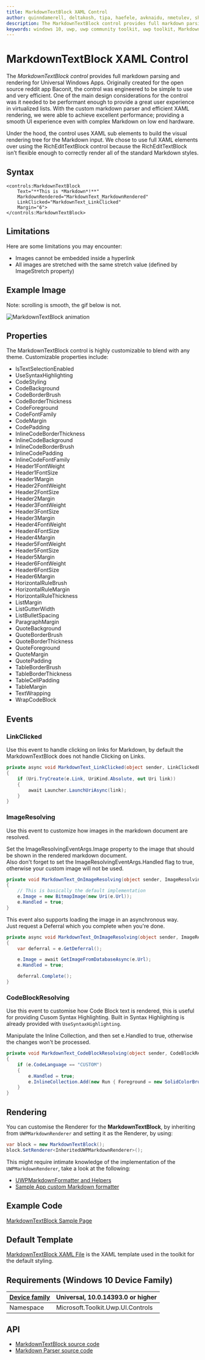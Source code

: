 ```yaml
---
title: MarkdownTextBlock XAML Control
author: quinndamerell, deltakosh, tipa, haefele, avknaidu, nmetulev, shenchauhan, vijay-nirmal, pedrolamas, williamabradley
description: The MarkdownTextBlock control provides full markdown parsing and rendering for Universal Windows Apps.
keywords: windows 10, uwp, uwp community toolkit, uwp toolkit, MarkdownTextBlock, xaml, xaml control
---
```


# MarkdownTextBlock XAML Control 

The *MarkdownTextBlock control* provides full markdown parsing and rendering for Universal Windows Apps. Originally created for the open source reddit app Baconit, the control was engineered to be simple to use and very efficient. One of the main design considerations for the control was it needed to be performant enough to provide a great user experience in virtualized lists. With the custom markdown parser and efficient XAML rendering, we were able to achieve excellent performance; providing a smooth UI experience even with complex Markdown on low end hardware.

Under the hood, the control uses XAML sub elements to build the visual rendering tree for the Markdown input. We chose to use full XAML elements over using the RichEditTextBlock control because the RichEditTextBlock isn’t flexible enough to correctly render all of the standard Markdown styles.

## Syntax

```xaml
<controls:MarkdownTextBlock
    Text="**This is *Markdown*!**"
    MarkdownRendered="MarkdownText_MarkdownRendered"
    LinkClicked="MarkdownText_LinkClicked"
    Margin="6">
</controls:MarkdownTextBlock>
```

## Limitations

Here are some limitations you may encounter:

- Images cannot be embedded inside a hyperlink
- All images are stretched with the same stretch value (defined by ImageStretch property)

## Example Image
Note: scrolling is smooth, the gif below is not.

![MarkdownTextBlock animation](../resources/images/Controls-MarkdownTextBlock.gif "MarkdownTextBlock")

## Properties

The MarkdownTextBlock control is highly customizable to blend with any theme. Customizable properties include:

* IsTextSelectionEnabled
* UseSyntaxHighlighting
* CodeStyling
* CodeBackground
* CodeBorderBrush
* CodeBorderThickness
* CodeForeground
* CodeFontFamily
* CodeMargin
* CodePadding
* InlineCodeBorderThickness
* InlineCodeBackground
* InlineCodeBorderBrush
* InlineCodePadding
* InlineCodeFontFamily
* Header1FontWeight
* Header1FontSize
* Header1Margin
* Header2FontWeight
* Header2FontSize
* Header2Margin
* Header3FontWeight
* Header3FontSize
* Header3Margin
* Header4FontWeight
* Header4FontSize
* Header4Margin
* Header5FontWeight
* Header5FontSize
* Header5Margin
* Header6FontWeight
* Header6FontSize
* Header6Margin
* HorizontalRuleBrush
* HorizontalRuleMargin
* HorizontalRuleThickness
* ListMargin
* ListGutterWidth
* ListBulletSpacing
* ParagraphMargin
* QuoteBackground
* QuoteBorderBrush
* QuoteBorderThickness
* QuoteForeground
* QuoteMargin
* QuotePadding
* TableBorderBrush
* TableBorderThickness
* TableCellPadding
* TableMargin
* TextWrapping
* WrapCodeBlock

## Events

### LinkClicked

Use this event to handle clicking on links for Markdown, by default the MarkdownTextBlock does not handle Clicking on Links.

```c#
private async void MarkdownText_LinkClicked(object sender, LinkClickedEventArgs e)
{
    if (Uri.TryCreate(e.Link, UriKind.Absolute, out Uri link))
    {
        await Launcher.LaunchUriAsync(link);
    }
}
```


### ImageResolving

Use this event to customize how images in the markdown document are resolved.  

Set the ImageResolvingEventArgs.Image property to the image that should be shown in the rendered markdown document.  
Also don't forget to set the ImageResolvingEventArgs.Handled flag to true, otherwise your custom image will not be used.

```c#
private void MarkdownText_OnImageResolving(object sender, ImageResolvingEventArgs e)
{
    // This is basically the default implementation
    e.Image = new BitmapImage(new Uri(e.Url));
    e.Handled = true;
}
```

This event also supports loading the image in an asynchronous way.  
Just request a Deferral which you complete when you're done.

```c#
private async void MarkdownText_OnImageResolving(object sender, ImageResolvingEventArgs e)
{
    var deferral = e.GetDeferral();

    e.Image = await GetImageFromDatabaseAsync(e.Url);
    e.Handled = true;

    deferral.Complete();
}
```

### CodeBlockResolving

Use this event to customise how Code Block text is rendered, this is useful for providing Cusom Syntax Highlighting. Built in Syntax Highlighting is already provided with `UseSyntaxHighlighting`.

Manipulate the Inline Collection, and then set e.Handled to true, otherwise the changes won't be processed.

```c#
private void MarkdownText_CodeBlockResolving(object sender, CodeBlockResolvingEventArgs e)
{
    if (e.CodeLanguage == "CUSTOM")
    {
        e.Handled = true;
        e.InlineCollection.Add(new Run { Foreground = new SolidColorBrush(Colors.Red), Text = e.Text, FontWeight = FontWeights.Bold });
    }
}
```

## Rendering

You can customise the Renderer for the **MarkdownTextBlock**, by inheriting from `UWPMarkdownRenderer` and setting it as the Renderer, by using:

```c#
var block = new MarkdownTextBlock();
block.SetRenderer<InheritedUWPMarkdownRenderer>();
```

This might require intimate knowledge of the implementation of the `UWPMarkdownRenderer`, take a look at the following:

* [UWPMarkdownFormatter and Helpers](https://github.com/Microsoft/UWPCommunityToolkit/blob/master/Microsoft.Toolkit.Uwp.UI.Controls/MarkdownTextBlock/Render)
* [Sample App custom Markdown formatter](https://github.com/Microsoft/UWPCommunityToolkit/blob/master/Microsoft.Toolkit.Uwp.SampleApp/Controls/SampleAppMarkdownRenderer)

## Example Code

[MarkdownTextBlock Sample Page](https://github.com/Microsoft/UWPCommunityToolkit/tree/master/Microsoft.Toolkit.Uwp.SampleApp/SamplePages/MarkdownTextBlock)

## Default Template 

[MarkdownTextBlock XAML File](https://github.com/Microsoft/UWPCommunityToolkit/blob/master/Microsoft.Toolkit.Uwp.UI.Controls/MarkdownTextBlock/MarkdownTextBlock.xaml) is the XAML template used in the toolkit for the default styling.

## Requirements (Windows 10 Device Family)

| [Device family](http://go.microsoft.com/fwlink/p/?LinkID=526370) | Universal, 10.0.14393.0 or higher |
| --- | --- |
| Namespace | Microsoft.Toolkit.Uwp.UI.Controls |

## API

* [MarkdownTextBlock source code](https://github.com/Microsoft/UWPCommunityToolkit/tree/master/Microsoft.Toolkit.Uwp.UI.Controls/MarkdownTextBlock)
* [Markdown Parser source code](https://github.com/Microsoft/UWPCommunityToolkit/tree/master/Microsoft.Toolkit.Services/Services/Markdown)
